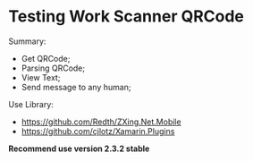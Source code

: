 Testing Work Scanner QRCode
===========

Summаry:
* Get QRCode;
* Parsing QRCode;
* View Text;
* Send message to any human;

Use Library:
* https://github.com/Redth/ZXing.Net.Mobile
* https://github.com/cjlotz/Xamarin.Plugins

**Recommend use version 2.3.2 stable**
